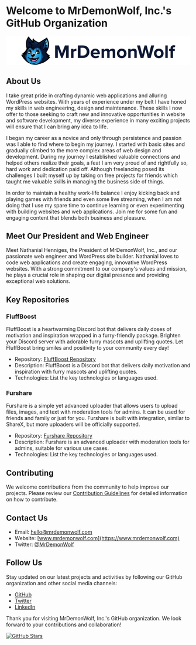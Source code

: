 # Welcome to MrDemonWolf, Inc.'s GitHub Organization

![Company Logo](/logo_text.png)

## About Us

I take great pride in crafting dynamic web applications and alluring WordPress websites. With years of experience under my belt I have honed my skills in web engineering, design and maintenance. These skills I now offer to those seeking to craft new and innovative opportunities in website and software development, my diverse experience in many exciting projects will ensure that I can bring any idea to life.

I began my career as a novice and only through persistence and passion was I able to find where to begin my journey. I started with basic sites and gradually climbed to the more complex areas of web design and development. During my journey I established valuable connections and helped others realize their goals, a feat I am very proud of and rightfully so, hard work and dedication paid off. Although freelancing posed its challenges I built myself up by taking on free projects for friends which taught me valuable skills in managing the business side of things.

In order to maintain a healthy work-life balance I enjoy kicking back and playing games with friends and even some live streaming, when I am not doing that I use my spare time to continue learning or even experimenting with building websites and web applications. Join me for some fun and engaging content that blends both business and pleasure.


## Meet Our President and Web Engineer

Meet Nathanial Henniges, the President of MrDemonWolf, Inc., and our passionate web engineer and WordPress site builder. Nathanial loves to code web applications and create engaging, innovative WordPress websites. With a strong commitment to our company's values and mission, he plays a crucial role in shaping our digital presence and providing exceptional web solutions.

## Key Repositories

### FluffBoost

FluffBoost is a heartwarming Discord bot that delivers daily doses of motivation and inspiration wrapped in a furry-friendly package. Brighten your Discord server with adorable furry mascots and uplifting quotes. Let FluffBoost bring smiles and positivity to your community every day!

- Repository: [FluffBoost Repository](https://github.com/MrDemonWolf/FluffBoost)
- Description: FluffBoost is a Discord bot that delivers daily motivation and inspiration with furry mascots and uplifting quotes.
- Technologies: List the key technologies or languages used.

### Furshare

Furshare is a simple yet advanced uploader that allows users to upload files, images, and text with moderation tools for admins. It can be used for friends and family or just for you. Furshare is built with integration, similar to ShareX, but more uploaders will be officially supported.

- Repository: [Furshare Repository](https://github.com/MrDemonWolf/Furshare)
- Description: Furshare is an advanced uploader with moderation tools for admins, suitable for various use cases.
- Technologies: List the key technologies or languages used.

## Contributing

We welcome contributions from the community to help improve our projects. Please review our [Contribution Guidelines](CONTRIBUTING.md) for detailed information on how to contribute.

## Contact Us

- Email: [hello@mrdemonwolf.com](mailto:hello@mrdemonwolf.com?subject=Message%20from%20GitHub)
- Website: [www.mrdemonwolf.com](https://www.mrdemonwolf.com)
- Twitter: [@MrDemonWolf](https://twitter.com/mrdemonwolf)

## Follow Us

Stay updated on our latest projects and activities by following our GitHub organization and other social media channels:

- [GitHub](https://github.com/MrDemonWolf)
- [Twitter](https://twitter.com/mrdemonwolf)
- [LinkedIn](https://www.linkedin.com/company/mrdemonwolf)

Thank you for visiting MrDemonWolf, Inc.'s GitHub organization. We look forward to your contributions and collaboration!

[![GitHub Stars](https://img.shields.io/github/stars/MrDemonWolf?style=social)](https://github.com/MrDemonWolf)

